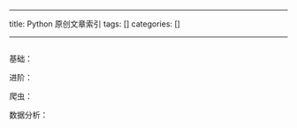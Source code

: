 
--- 
title:  Python 原创文章索引 
tags: []
categories: [] 

---
<img src="https://img-blog.csdnimg.cn/d4897d059acc4b86a875e1deb9da99cb.png?x-oss-process=image/watermark,type_d3F5LXplbmhlaQ,shadow_50,text_Q1NETiBAUHl0aG9u5bCP5LqM,size_15,color_FFFFFF,t_70,g_se,x_16#pic_center" alt="">

基础：

进阶：

爬虫：

数据分析：


